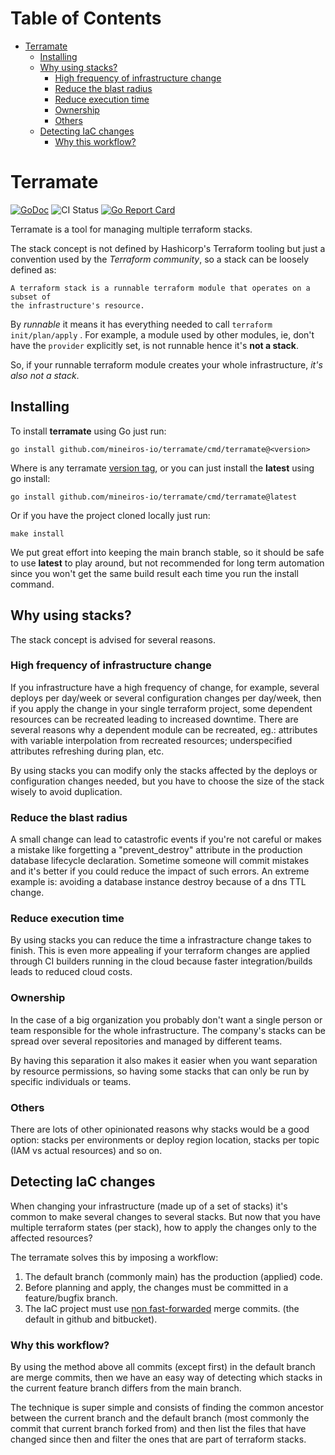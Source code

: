 <!-- mdtocstart -->

# Table of Contents

- [Terramate](#terramate)
    - [Installing](#installing)
    - [Why using stacks?](#why-using-stacks)
        - [High frequency of infrastructure change](#high-frequency-of-infrastructure-change)
        - [Reduce the blast radius](#reduce-the-blast-radius)
        - [Reduce execution time](#reduce-execution-time)
        - [Ownership](#ownership)
        - [Others](#others)
    - [Detecting IaC changes](#detecting-iac-changes)
        - [Why this workflow?](#why-this-workflow)

<!-- mdtocend -->

# Terramate

[![GoDoc](https://godoc.org/github.com/mineiros-io/terramate?status.svg)](https://godoc.org/github.com/mineiros-io/terramate)
![CI Status](https://github.com/mineiros-io/terramate/actions/workflows/ci.yml/badge.svg)
[![Go Report Card](https://goreportcard.com/badge/github.com/mineiros-io/terramate)](https://goreportcard.com/report/github.com/mineiros-io/terramate)

Terramate is a tool for managing multiple terraform stacks.

The stack concept is not defined by Hashicorp's Terraform tooling but just a
convention used by the _Terraform community_, so a stack can be loosely defined
as:

```
A terraform stack is a runnable terraform module that operates on a subset of
the infrastructure's resource.
```

By _runnable_ it means it has everything needed to call
`terraform init/plan/apply` . For example, a module used by other modules, ie,
don't have the `provider` explicitly set, is not runnable hence it's
**not a stack**.

So, if your runnable terraform module creates your whole infrastructure, *it's
also not a stack*.


## Installing

To install **terramate** using Go just run:

```
go install github.com/mineiros-io/terramate/cmd/terramate@<version>
```

Where **<version>** is any terramate [version tag](https://github.com/mineiros-io/terramate/tags),
or you can just install the **latest** using go install:

```
go install github.com/mineiros-io/terramate/cmd/terramate@latest
```

Or if you have the project cloned locally just run:

```
make install
```

We put great effort into keeping the main branch stable, so it should be safe
to use **latest** to play around, but not recommended for long term automation
since you won't get the same build result each time you run the install command.


## Why using stacks?

The stack concept is advised for several reasons. 

### High frequency of infrastructure change

If you infrastructure have a high frequency of change, for example, several
deploys per day/week or several configuration changes per day/week, then if you
apply the change in your single terraform project, some dependent resources can
be recreated leading to increased downtime. There are several reasons why a
dependent module can be recreated, eg.: attributes with variable interpolation
from recreated resources; underspecified attributes refreshing during plan, etc.

By using stacks you can modify only the stacks affected by the deploys or
configuration changes needed, but you have to choose the size of the stack
wisely to avoid duplication.

### Reduce the blast radius

A small change can lead to catastrofic events if you're not careful or makes a
mistake like forgetting a "prevent_destroy" attribute in the production database
lifecycle declaration. Sometime someone will commit mistakes and it's better if
you could reduce the impact of such errors.
An extreme example is: avoiding a database instance destroy because of a dns TTL
change.

### Reduce execution time

By using stacks you can reduce the time a infrastracture change takes to finish.
This is even more appealing if your terraform changes are applied through CI
builders running in the cloud because faster integration/builds leads to reduced
cloud costs.

### Ownership

In the case of a big organization you probably don't want a single person or
team responsible for the whole infrastructure. The company's stacks can be
spread over several repositories and managed by different teams.

By having this separation it also makes it easier when you want separation
by resource permissions, so having some stacks that can only be run by
specific individuals or teams.

### Others

There are lots of other opinionated reasons why stacks would be a good option:
stacks per environments or deploy region location, stacks per topic (IAM vs
actual resources) and so on.

## Detecting IaC changes

When changing your infrastructure (made up of a set of stacks) it's common to
make several changes to several stacks. But now that you have multiple terraform
states (per stack), how to apply the changes only to the affected resources?

The terramate solves this by imposing a workflow:

1. The default branch (commonly main) has the production (applied) code.
2. Before planning and apply, the changes must be committed in a feature/bugfix
  branch.
3. The IaC project must use [non
  fast-forwarded](https://git-scm.com/docs/git-merge#_fast_forward_merge) merge
  commits. (the default in github and bitbucket).

### Why this workflow?

By using the method above all commits (except first) in the default branch are
merge commits, then we have an easy way of detecting which stacks in the current
feature branch differs from the main branch.

The technique is super simple and consists of finding the common ancestor
between the current branch and the default branch (most commonly the commit that
current branch forked from) and then list the files that have changed since then
and filter the ones that are part of terraform stacks.
